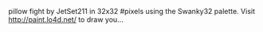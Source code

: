 pillow fight by JetSet211 in 32x32 #pixels using the Swanky32 palette. Visit http://paint.lo4d.net/ to draw you... 